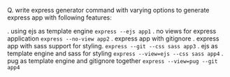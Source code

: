 Q. write express generator command with varying options to generate express app with following features:

  . using ejs as template engine
    ```
    express --ejs app1
    ```
  . no views for express application
    ```
    express --no-view app2
    ```
  . express app with gitignore
  . express app with sass support for styling.
    ```
    express --git --css sass app3
    ```
  . ejs as template engine and sass for styling
    ```
    express --view=ejs --css sass app4
    ``` 
  . pug as template engine and gitignore together
    ```
    express --view=pug --git app4
    ``` 